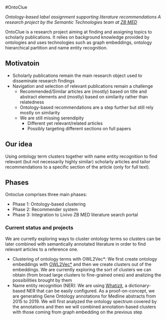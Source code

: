 #OntoClue

_Ontology-based label assignment supporting literature recommendations_
_A research project by the Semantic Technologies team at [ZB MED](zbmed.de)_

OntoClue is a research project aiming at finding and assigning topics to scholarly publications. It relies on background knowledge provided by ontologies and uses technologies such as graph embeddings, ontology hierarchical partition and name entity recognition.

## Motivatoin
* Scholarly publications remain the main research object used to disseminate research findings
* Navigation and selection of relevant publications remain a challenge
  * Recommended/Similar articles are (mostly) based on title and abstract elements and (mostly) based on similarity rather than relatedness
  * Ontology-based recommendations are a step further but still rely mostly on similarity
  * We are still missing serendipity
    * Different yet relevant/related articles
    * Possibly targeting different sections on full papers

## Our idea
Using ontology term clusters together with name entity recognition to find relevant (but not necessarily highly similar) scholarly articles and tailor recommendations to a specific section of the article (only for full text).

## Phases
Ontoclue comprises three main phases:
* Phase 1: Ontology-based clustering
* Phase 2: Recommender system
* Phase 3: Integration to Livivo ZB MED literature search portal

### Current status and projects
We are curretly exploring ways to cluster ontology terms so clusters can be later combined with semantically annotated literature in order to find relevant articles to a reference one.

* Clustering of ontology terms with OWL2Vec*: We first create ontology embeddings with [OWL2Vec*](http://arxiv.org/abs/2009.14654) and then we create clusters out of the embeddings. We are currently exploring the sort of clusters we can obtain (from broad large clusters to fine-grained ones) and analizing the possibilities brought by them
* Name entity recognition (NER): We are using [Whatizit](https://academic.oup.com/bioinformatics/article/24/2/296/227269), a dictionary-based NER that can be easily configured. As a proof-on-concept, we are generating Gene Ontology annotations for Medline abstracts from 2015 to 2019. We will first analyzed the ontology spectrum covered by the annotations and then we will combined annotation-based clusters with those coming from graph embedding on the previous step
